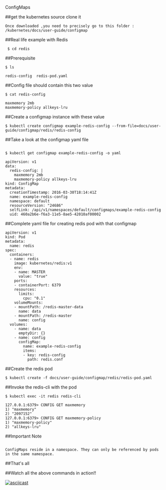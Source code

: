 ConfigMaps

##get the kubernetes source clone it 

```
Once downloaded ,you need to precisely go to this folder : /kubernetes/docs/user-guide/configmap

```

##Real life example with Redis

```
 $ cd redis

```

##Prerequisite 

```
$ ls

redis-config  redis-pod.yaml

```

##Config file should contain this two value

```
$ cat redis-config
 
maxmemory 2mb
maxmemory-policy allkeys-lru

```

##Create a configmap instance with these value

```
$ kubectl create configmap example-redis-config --from-file=docs/user-guide/configmap/redis/redis-config

```

##Take a look at the configmap yaml file 

```

$ kubectl get configmap example-redis-config -o yaml

apiVersion: v1
data:
  redis-config: |
    maxmemory 2mb
    maxmemory-policy allkeys-lru
kind: ConfigMap
metadata:
  creationTimestamp: 2016-03-30T18:14:41Z
  name: example-redis-config
  namespace: default
  resourceVersion: "24686"
  selfLink: /api/v1/namespaces/default/configmaps/example-redis-config
  uid: 460a2b6e-f6a3-11e5-8ae5-42010af00002

```

##Complete yaml file for creating redis pod with that configmap

```
apiVersion: v1
kind: Pod
metadata:
  name: redis
spec:
  containers:
  - name: redis
    image: kubernetes/redis:v1
    env:
    - name: MASTER
      value: "true"
    ports:
    - containerPort: 6379
    resources:
      limits:
        cpu: "0.1"
    volumeMounts:
    - mountPath: /redis-master-data
      name: data
    - mountPath: /redis-master
      name: config
  volumes:
    - name: data
      emptyDir: {}
    - name: config
      configMap:
        name: example-redis-config
        items:
        - key: redis-config
          path: redis.conf

```

##Create the redis pod

```
$ kubectl create -f docs/user-guide/configmap/redis/redis-pod.yaml

```

##Invoke the redis-cli with the pod

```
$ kubectl exec -it redis redis-cli

127.0.0.1:6379> CONFIG GET maxmemory
1) "maxmemory"
2) "2097152"
127.0.0.1:6379> CONFIG GET maxmemory-policy
1) "maxmemory-policy"
2) "allkeys-lru"

```

##Important Note

```

ConfigMaps reside in a namespace. They can only be referenced by pods in the same namespace.

```
##That's all

##Watch all the above commands in action!!

[![asciicast](https://asciinema.org/a/2b9hg20q6y71t7v4z9cxuy7sl.png)](https://asciinema.org/a/2b9hg20q6y71t7v4z9cxuy7sl)
